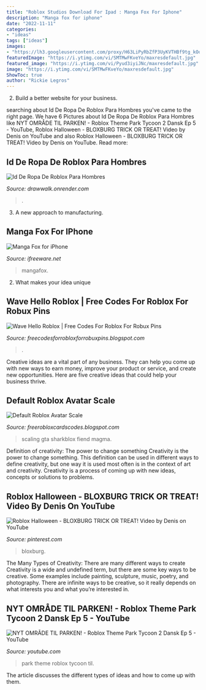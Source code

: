 ```yaml
---
title: "Roblox Studios Download For Ipad : Manga Fox For Iphone"
description: "Manga fox for iphone"
date: "2022-11-11"
categories:
- "ideas"
tags: ["ideas"]
images:
- "https://lh3.googleusercontent.com/proxy/H63LiPyRbZfP3UyKVTHBf9tg_kOoTiKWAC-XbCK69UJ4jN8Jxnwu_VJs2hg3svDyTlr5HC3JyQiptTPFDC7DZA1b-uhAvKyQDw1-6Qjea5zCcMAdgF1N8ftbZQ2HWA=w1200-h630-p-k-no-nu"
featuredImage: "https://i.ytimg.com/vi/SMTMwFKveYo/maxresdefault.jpg"
featured_image: "https://i.ytimg.com/vi/Pyud3iyiJNc/maxresdefault.jpg"
image: "https://i.ytimg.com/vi/SMTMwFKveYo/maxresdefault.jpg"
ShowToc: true
author: "Rickie Legros"
---
```



2. Build a better website for your business. 

	

		
searching about Id De Ropa De Roblox Para Hombres you've came to the right page. We have 6 Pictures about Id De Ropa De Roblox Para Hombres like NYT OMRÅDE TIL PARKEN! - Roblox Theme Park Tycoon 2 Dansk Ep 5 - YouTube, Roblox Halloween - BLOXBURG TRICK OR TREAT! Video by Denis on YouTube and also Roblox Halloween - BLOXBURG TRICK OR TREAT! Video by Denis on YouTube. Read more:
		
    
## Id De Ropa De Roblox Para Hombres

<img loading=lazy src="https://i.ytimg.com/vi/SMTMwFKveYo/maxresdefault.jpg" onerror="this.onerror=null;this.src='https://tse4.mm.bing.net/th?id=OIP.HVQOMTNB7KYfuKLdE-_W9QHaEK&amp;pid=15.1';" alt="Id De Ropa De Roblox Para Hombres">

_Source: drawwalk.onrender.com_

>. 

	

3. A new approach to manufacturing.

    
## Manga Fox For IPhone

<img loading=lazy src="http://a1.phobos.apple.com/us/r1000/022/Purple/11/e8/de/mzl.towfkhfs.png" onerror="this.onerror=null;this.src='https://tse2.mm.bing.net/th?id=OIP.EejeR_ppva7xjjYvYdPmpQHaLH&amp;pid=15.1';" alt="Manga Fox for iPhone">

_Source: ifreeware.net_

>mangafox. 

	

2. What makes your idea unique 

    
## Wave Hello Roblox | Free Codes For Roblox For Robux Pins

<img loading=lazy src="https://lh3.googleusercontent.com/proxy/H63LiPyRbZfP3UyKVTHBf9tg_kOoTiKWAC-XbCK69UJ4jN8Jxnwu_VJs2hg3svDyTlr5HC3JyQiptTPFDC7DZA1b-uhAvKyQDw1-6Qjea5zCcMAdgF1N8ftbZQ2HWA=w1200-h630-p-k-no-nu" onerror="this.onerror=null;this.src='https://tse3.mm.bing.net/th?id=OIP.YvvA-2QxnxFBdjV0LZvsAwHaEK&amp;pid=15.1';" alt="Wave Hello Roblox | Free Codes For Roblox For Robux Pins">

_Source: freecodesforrobloxforrobuxpins.blogspot.com_

>. 

	

Creative ideas are a vital part of any business. They can help you come up with new ways to earn money, improve your product or service, and create new opportunities. Here are five creative ideas that could help your business thrive.

    
## Default Roblox Avatar Scale

<img loading=lazy src="https://lh3.googleusercontent.com/proxy/0QtD3anCoIvOASp-fZKRH-glxmXC909I4RFgLYTF85ifb7-6DKHjPIwyiKslbq9ZR5d57PUYASwNvn5E5RBKgJe8BJdLrwrGEDIJK4K1rM_LA0JtJYsLRqEaldRC=w1200-h630-p-k-no-nu" onerror="this.onerror=null;this.src='https://tse1.mm.bing.net/th?id=OIP.N2UO6P2ptPN9Ur4yTSPt0wHaFj&amp;pid=15.1';" alt="Default Roblox Avatar Scale">

_Source: freerobloxcardscodes.blogspot.com_

>scaling gta sharkblox fiend magma. 

	

Definition of creativity: The power to change something
Creativity is the power to change something. This definition can be used in different ways to define creativity, but one way it is used most often is in the context of art and creativity. Creativity is a process of coming up with new ideas, concepts or solutions to problems.

    
## Roblox Halloween - BLOXBURG TRICK OR TREAT! Video By Denis On YouTube

<img loading=lazy src="https://i.pinimg.com/736x/4b/96/5c/4b965cfafe1ea5a91b5eed9b83b053e7.jpg" onerror="this.onerror=null;this.src='https://tse1.mm.bing.net/th?id=OIP.t1a0Wg9oYmW1zR2jJwiZWgHaEK&amp;pid=15.1';" alt="Roblox Halloween - BLOXBURG TRICK OR TREAT! Video by Denis on YouTube">

_Source: pinterest.com_

>bloxburg. 

	

The Many Types of Creativity: There are many different ways to create
Creativity is a wide and undefined term, but there are some key ways to be creative. Some examples include painting, sculpture, music, poetry, and photography. There are infinite ways to be creative, so it really depends on what interests you and what you’re interested in.

    
## NYT OMRÅDE TIL PARKEN! - Roblox Theme Park Tycoon 2 Dansk Ep 5 - YouTube

<img loading=lazy src="https://i.ytimg.com/vi/Pyud3iyiJNc/maxresdefault.jpg" onerror="this.onerror=null;this.src='https://tse1.mm.bing.net/th?id=OIP.BxkYi5cKFddAb_MtEriYpQHaEK&amp;pid=15.1';" alt="NYT OMRÅDE TIL PARKEN! - Roblox Theme Park Tycoon 2 Dansk Ep 5 - YouTube">

_Source: youtube.com_

>park theme roblox tycoon til. 

	

The article discusses the different types of ideas and how to come up with them.

